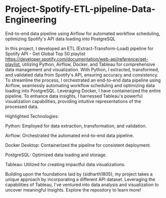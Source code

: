 # Project-Spotify-ETL-pipeline-Data-Engineering
End-to-end data pipeline using Airflow for automated workflow scheduling, optimizing Spotify's API data loading into PostgreSQL

In this project, I developed an ETL (Extract-Transform-Load) pipeline for Spotify API - Get Global Top 50 playlist  https://developer.spotify.com/documentation/web-api/reference/get-playlist, utilizing Python, Airflow, Docker, and Tableau for comprehensive data management and visualization. With Python, I extracted, transformed, and validated data from Spotify's API, ensuring accuracy and consistency.
To streamline the process, I orchestrated an end-to-end data pipeline using Airflow, seamlessly automating workflow scheduling and optimizing data loading into PostgreSQL. Leveraging Docker, I have containerized the entire pipeline. To enhance data insights, I harnessed Tableau's powerful visualization capabilities, providing intuitive representations of the processed data.

Highlighted Technologies:

Python: Employed for data extraction, transformation, and validation.

Airflow: Orchestrated the automated end-to-end data pipeline.

Docker Desktop: Containerized the pipeline for consistent deployment.

PostgreSQL: Optimized data loading and storage.

Tableau: Utilized for creating impactful data visualizations.

Building upon the foundations laid by (sidharth1805), my project takes a unique approach by incorporating a different API dataset. Leveraging the capabilities of Tableau, I've ventured into data analysis and visualization to uncover meaningful insights. Explore the repository to learn more!
